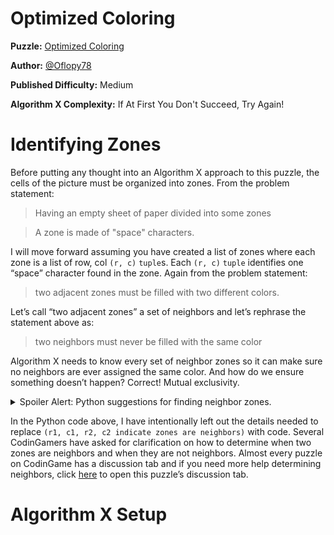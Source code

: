 # Optimized Coloring

__Puzzle:__ [Optimized Coloring](https://www.codingame.com/training/medium/optimized-coloring)

__Author:__ [@Oflopy78](https://www.codingame.com/profile/78597a36a97776323b29c41b0e314f1c8444555)

__Published Difficulty:__ Medium

__Algorithm X Complexity:__ If At First You Don't Succeed, Try Again!

# Identifying Zones

Before putting any thought into an Algorithm X approach to this puzzle, the cells of the picture must be organized into zones. From the problem statement:

>Having an empty sheet of paper divided into some zones

>A zone is made of "space" characters.

I will move forward assuming you have created a list of zones where each zone is a list of row, col `(r, c)` `tuple`s. Each `(r, c)` `tuple` identifies one “space” character found in the zone. Again from the problem statement:

>two adjacent zones must be filled with two different colors.

Let’s call “two adjacent zones” a set of neighbors and let’s rephrase the statement above as:

>two neighbors must never be filled with the same color

Algorithm X needs to know every set of neighbor zones so it can make sure no neighbors are ever assigned the same color. And how do we ensure something doesn’t happen? Correct! Mutual exclusivity.

<details>
<summary>Spoiler Alert: Python suggestions for finding neighbor zones.</summary>
<br>

You need to look at every combination of 2 zones and determine if those two zones are neighbors. This is a great opportunity to use `itertools.combinations`.

```python
# assumed data structure
# zones : List[List[tuple]] – each zone in zones is a list if (r, c) tuples

from itertools import combinations

for zone_1, zone_2 in combinations(zones, 2):
    for (r1, c1) in zone_1:
        for (r2, c2) in zone_2:
            if the two cells indicate the zones are neighbors:
                add (zone_1, zone_2) to the list of neighbors
                stop checking (zone_1, zone_2)
```

If you really want to make your code “Pythonic”, try this:

```python
# assumed data structure
# zones : List[List[tuple]] – each zone in zones is a list if (r, c) tuples

from itertools import combinations

for zone_1, zone_2 in combinations(zones, 2):
    if any((r1, c1, r2, c2 indicate zones are neighbors) for (r1, c1) in zone_1 for (r2, c2) in zone_2):
        add (zone_1, zone_2) to the list of neighbors
```

The code is still very readable, but the use of `any` has shortened the code and eliminated the need to do further checking to break out of the nested `for` loops.
</details>

In the Python code above, I have intentionally left out the details needed to replace `(r1, c1, r2, c2 indicate zones are neighbors)` with code. Several CodinGamers have asked for clarification on how to determine when two zones are neighbors and when they are not neighbors. Almost every puzzle on CodinGame has a discussion tab and if you need more help determining neighbors, click [here]( https://www.codingame.com/training/medium/optimized-coloring/discuss) to open this puzzle’s discussion tab.

# Algorithm X Setup


